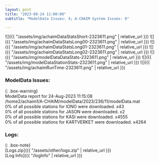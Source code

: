 ```yaml
---
layout: post
title: "2023-08-24 11:00:00"
subtitle: "ModelData Issues: 4; A-CHAIM System Issues: 0"

---
```


![]({{ "/assets/img/achaimDataStatsShort-2323611.png" | relative_url }})
![]({{ "/assets/img/achaimDataStatsLong00-2323611.png" | relative_url }})
![]({{ "/assets/img/achaimDataStatsLong01-2323611.png" | relative_url }})
![]({{ "/assets/img/achaimDataStatsLong02-2323611.png" | relative_url }})
![]({{ "/assets/img/modelDataDataStats-2323611.png" | relative_url }})
![]({{ "/assets/img/modelDataStationStats-2323611.png" | relative_url }})
![]({{ "/assets/img/achaimRunTime-2323611.png" | relative_url }})


### ModelData Issues:  
  
{: .box-warning}  
 ModelData report for 24-Aug-2023 11:15:08   
 /home2/achaim1/A-CHAIM/modelData/2023/236/11/modelData.mat   
 0% of all possible stations for IONO were downloaded. x43   
 0% of all possible stations for JASON were downloaded. x2   
 0% of all possible stations for KASI were downloaded. x4555   
 0% of all possible stations for KARTVERKET were downloaded. x4264   
  


### Logs:  
  
{: .box-note}  
[Logs.zip]({{ "/assets/other/logs.zip" | relative_url }})  
[Log Info]({{ "/logInfo" | relative_url }})  
